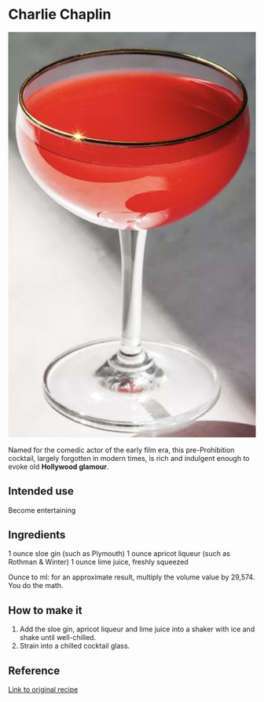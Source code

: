 # Charlie Chaplin

![Img](../img/charlieChaplin.png)

Named for the comedic actor of the early film era, this pre-Prohibition cocktail, largely forgotten in modern times, is rich and indulgent enough to evoke old **Hollywood glamour**.

## Intended use
Become entertaining


## Ingredients

1 ounce sloe gin (such as Plymouth)
1 ounce apricot liqueur (such as Rothman & Winter)
1 ounce lime juice, freshly squeezed

Ounce to ml:
for an approximate result, multiply the volume value by 29,574. You do the math.

## How to make it

1. Add the sloe gin, apricot liqueur and lime juice into a shaker with ice and shake until well-chilled.
1. Strain into a chilled cocktail glass.

## Reference

[Link to original recipe](https://www.liquor.com/charlie-chaplin-cocktail-recipe-5094223)

